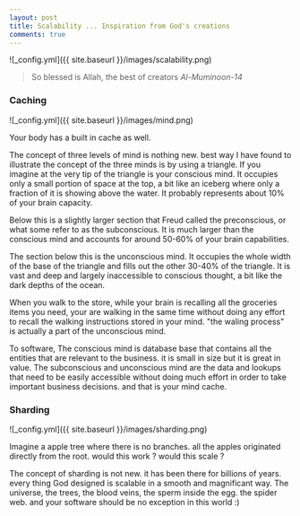 ```yaml
---
layout: post
title: Scalability ... Inspiration from God's creations
comments: true
---
```


![_config.yml]({{ site.baseurl }}/images/scalability.png)

> So blessed is Allah, the best of creators _Al-Muminoon-14_

### Caching

![_config.yml]({{ site.baseurl }}/images/mind.png)

Your body has a built in cache as well.

The concept of three levels of mind is nothing new. best way I have found to illustrate the concept of the three minds is by using a triangle. If you imagine at the very tip of the triangle is your conscious mind. It occupies only a small portion of space at the top, a bit like an iceberg where only a fraction of it is showing above the water. It probably represents about 10% of your brain capacity.

Below this is a slightly larger section that Freud called the preconscious, or what some refer to as the subconscious. It is much larger than the conscious mind and accounts for around 50-60% of your brain capabilities.

The section below this is the unconscious mind. It occupies the whole width of the base of the triangle and fills out the other 30-40% of the triangle. It is vast and deep and largely inaccessible to conscious thought, a bit like the dark depths of the ocean.

When you walk to the store, while your brain is recalling all the groceries items you need, your are walking in the same time without doing any effort to recall the walking instructions stored in your mind. "the waling process" is actually a part of the unconscious mind.

To software, The conscious mind is database base that contains all the entities that are relevant to the business. it is small in size but it is great in value. The subconscious and unconscious mind are the data and lookups that need to be easily accessible without doing much effort in order to take important business decisions. and that is your mind cache.

### Sharding

![_config.yml]({{ site.baseurl }}/images/sharding.png)

Imagine a apple tree where there is no branches. all the apples originated directly from the root. would this work ? would this scale ?

The concept of sharding is not new. it has been there for billions of years. every thing God designed is scalable in a smooth and magnificant way. The universe, the trees, the blood veins, the sperm inside the egg. the spider web. and your software should be no exception in this world :)  
